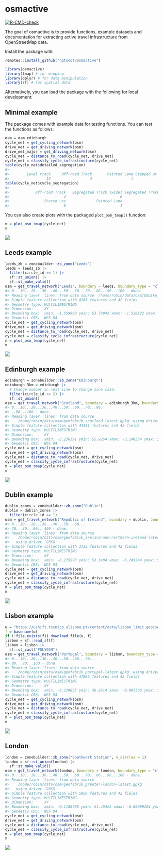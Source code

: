 
<!-- README.md is generated from README.Rmd. Please edit that file -->

# osmactive

<!-- badges: start -->

[![R-CMD-check](https://github.com/nptscot/osmactive/actions/workflows/R-CMD-check.yaml/badge.svg)](https://github.com/nptscot/osmactive/actions/workflows/R-CMD-check.yaml)

<!-- badges: end -->

The goal of osmactive is to provide functions, example datasets and
documentation for extracting active travel infrastructure from
OpenStreetMap data.

Install the package with:

``` r
remotes::install_github("nptscot/osmactive")
```

``` r
library(osmactive)
library(tmap) # for mapping
library(dplyr) # for data manipulation
library(sf) # for spatial data
```

Alternatively, you can load the package with the following for local
development:

## Minimal example

The package comes with example data for testing functions. You can test
the functions as follows:

``` r
osm = osm_edinburgh
cycle_net = get_cycling_network(osm)
drive_net = get_driving_network(osm)
drive_net_major = get_driving_network(osm)
cycle_net = distance_to_road(cycle_net, drive_net)
cycle_net = classify_cycle_infrastructure(cycle_net)
table(cycle_net$detailed_segregation)
#> 
#>        Level track     Off-road Track       Painted Lane Stepped or footway 
#>                 13                  4                  1                  1
table(cycle_net$cycle_segregation)
#> 
#>            Off-road Track   Segregated Track (wide) Segregated Track (narrow) 
#>                         4                         6                         8 
#>                Shared use              Painted Lane 
#>                         0                         1
```

You can also create plots with the packaged `plot_osm_tmap()` function:

``` r
m = plot_osm_tmap(cycle_net)
m
```

![](man/figures/README-minimal_plot_osm-1.png)<!-- -->

## Leeds example

``` r
leeds_zb = zonebuilder::zb_zone("Leeds")
leeds = leeds_zb |>
  filter(circle_id == 1) |>
  sf::st_union() |>
  sf::st_make_valid()
osm = get_travel_network("Leeds", boundary = leeds, boundary_type = "clipsrc")
#> 0...10...20...30...40...50...60...70...80...90...100 - done.
#> Reading layer `lines' from data source `/home/robin/data/osm/bbbike_Leeds.gpkg' using driver `GPKG'
#> Simple feature collection with 4163 features and 42 fields
#> Geometry type: MULTILINESTRING
#> Dimension:     XY
#> Bounding box:  xmin: -1.558963 ymin: 53.78843 xmax: -1.528622 ymax: 53.80639
#> Geodetic CRS:  WGS 84
cycle_net = get_cycling_network(osm)
drive_net = get_driving_network(osm)
cycle_net = distance_to_road(cycle_net, drive_net)
cycle_net = classify_cycle_infrastructure(cycle_net)
m = plot_osm_tmap(cycle_net)
m
```

![](man/figures/README-leeds-1.png)<!-- -->

## Edinburgh example

``` r
edinburgh = zonebuilder::zb_zone("Edinburgh")
edinburgh_3km = edinburgh |>
  # Change number in next line to change zone size:
  filter(circle_id <= 2) |>
  sf::st_union()
osm = get_travel_network("Scotland", boundary = edinburgh_3km, boundary_type = "clipsrc")
#> 0...10...20...30...40...50...60...70...80.
#> ..90...100 - done.
#> Reading layer `lines' from data source 
#>   `/home/robin/data/osm/geofabrik_scotland-latest.gpkg' using driver `GPKG'
#> Simple feature collection with 44341 features and 42 fields
#> Geometry type: MULTILINESTRING
#> Dimension:     XY
#> Bounding box:  xmin: -3.236391 ymin: 55.9264 xmax: -3.140354 ymax: 55.98029
#> Geodetic CRS:  WGS 84
cycle_net = get_cycling_network(osm)
drive_net = get_driving_network(osm)
cycle_net = distance_to_road(cycle_net, drive_net)
cycle_net = classify_cycle_infrastructure(cycle_net)
m = plot_osm_tmap(cycle_net)
m
```

![](man/figures/README-edinburgh-1.png)<!-- -->

<!-- Save an interactive version of the map to check the results as follows: -->

## Dublin example

``` r
dublin_zones = zonebuilder::zb_zone("Dublin")
dublin = dublin_zones |>
  filter(circle_id == 1)
osm = get_travel_network("Republic of Ireland", boundary = dublin, boundary_type = "clipsrc")
#> 0...10...20...30...40...50...60...
#> 70...80...90...100 - done.
#> Reading layer `lines' from data source 
#>   `/home/robin/data/osm/geofabrik_ireland-and-northern-ireland-latest.gpkg' 
#>   using driver `GPKG'
#> Simple feature collection with 3723 features and 42 fields
#> Geometry type: MULTILINESTRING
#> Dimension:     XY
#> Bounding box:  xmin: -6.275573 ymin: 53.3404 xmax: -6.245544 ymax: 53.35836
#> Geodetic CRS:  WGS 84
cycle_net = get_cycling_network(osm)
drive_net = get_driving_network(osm)
cycle_net = distance_to_road(cycle_net, drive_net)
cycle_net = classify_cycle_infrastructure(cycle_net)
m = plot_osm_tmap(cycle_net)
m
```

![](man/figures/README-dublin-1.png)<!-- -->

## Lisbon example

``` r
u = "https://ushift.tecnico.ulisboa.pt/content/data/lisbon_limit.geojson"
f = basename(u)
if (!file.exists(f)) download.file(u, f)
lisbon = sf::read_sf(f)
lisbon = lisbon |>
  sf::st_cast("POLYGON")
osm = get_travel_network("Portugal", boundary = lisbon, boundary_type = "clipsrc", force_vectortranslate = TRUE)
#> 0...10...20...30...40...50...60...70...
#> 80...90...100 - done.
#> Reading layer `lines' from data source 
#>   `/home/robin/data/osm/geofabrik_portugal-latest.gpkg' using driver `GPKG'
#> Simple feature collection with 47866 features and 42 fields
#> Geometry type: MULTILINESTRING
#> Dimension:     XY
#> Bounding box:  xmin: -9.229835 ymin: 38.6914 xmax: -9.087336 ymax: 38.79747
#> Geodetic CRS:  WGS 84
cycle_net = get_cycling_network(osm)
drive_net = get_driving_network(osm)
cycle_net = distance_to_road(cycle_net, drive_net)
cycle_net = classify_cycle_infrastructure(cycle_net)
m = plot_osm_tmap(cycle_net)
m
```

![](man/figures/README-lisbon-1.png)<!-- -->

## London

``` r
london = zonebuilder::zb_zone("Southwark Station", n_circles = 1)
london = sf::st_union(london) |>
  sf::st_make_valid()
osm = get_travel_network(london, boundary = london, boundary_type = "clipsrc")
#> 0...10...20...30...40...50...60...70...80...90...100 - done.
#> Reading layer `lines' from data source 
#>   `/home/robin/data/osm/geofabrik_greater-london-latest.gpkg' 
#>   using driver `GPKG'
#> Simple feature collection with 5856 features and 42 fields
#> Geometry type: MULTILINESTRING
#> Dimension:     XY
#> Bounding box:  xmin: -0.1188785 ymin: 51.49424 xmax: -0.09009284 ymax: 51.51222
#> Geodetic CRS:  WGS 84
cycle_net = get_cycling_network(osm)
drive_net = get_driving_network(osm)
cycle_net = distance_to_road(cycle_net, drive_net)
cycle_net = classify_cycle_infrastructure(cycle_net)
m = plot_osm_tmap(cycle_net)
m
```

![](man/figures/README-london-1.png)<!-- -->
